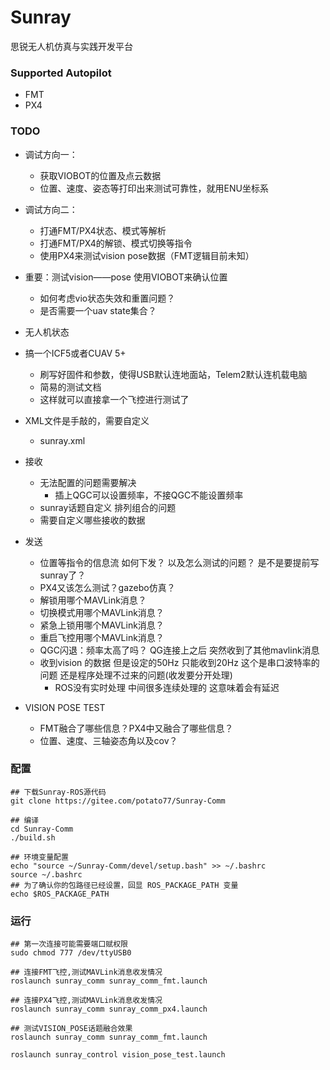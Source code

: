 # Sunray

思锐无人机仿真与实践开发平台

### Supported Autopilot

- FMT
- PX4

### TODO

- 调试方向一：
    - 获取VIOBOT的位置及点云数据
    - 位置、速度、姿态等打印出来测试可靠性，就用ENU坐标系

- 调试方向二：
    - 打通FMT/PX4状态、模式等解析
    - 打通FMT/PX4的解锁、模式切换等指令
    - 使用PX4来测试vision pose数据（FMT逻辑目前未知）

- 重要：测试vision——pose 使用VIOBOT来确认位置
   - 如何考虑vio状态失效和重置问题？
   - 是否需要一个uav state集合？
- 无人机状态


 - 搞一个ICF5或者CUAV 5+
    - 刷写好固件和参数，使得USB默认连地面站，Telem2默认连机载电脑
    - 简易的测试文档
    - 这样就可以直接拿一个飞控进行测试了

- XML文件是手敲的，需要自定义
    - sunray.xml

- 接收
    - 无法配置的问题需要解决
        - 插上QGC可以设置频率，不接QGC不能设置频率
    - sunray话题自定义 排列组合的问题
    - 需要自定义哪些接收的数据

- 发送
    - 位置等指令的信息流 如何下发？ 以及怎么测试的问题？ 是不是要提前写sunray了？
    - PX4又该怎么测试？gazebo仿真？
    - 解锁用哪个MAVLink消息？
    - 切换模式用哪个MAVLink消息？
    - 紧急上锁用哪个MAVLink消息？
    - 重启飞控用哪个MAVLink消息？
    - QGC闪退：频率太高了吗？ QG连接上之后 突然收到了其他mavlink消息
    - 收到vision 的数据 但是设定的50Hz 只能收到20Hz 这个是串口波特率的问题 还是程序处理不过来的问题(收发要分开处理)
        - ROS没有实时处理 中间很多连续处理的 这意味着会有延迟

- VISION POSE TEST
    - FMT融合了哪些信息？PX4中又融合了哪些信息？
    - 位置、速度、三轴姿态角以及cov？

### 配置

```shell
## 下载Sunray-ROS源代码
git clone https://gitee.com/potato77/Sunray-Comm

## 编译
cd Sunray-Comm
./build.sh
```

```shell
## 环境变量配置
echo "source ~/Sunray-Comm/devel/setup.bash" >> ~/.bashrc
source ~/.bashrc
## 为了确认你的包路径已经设置，回显 ROS_PACKAGE_PATH 变量
echo $ROS_PACKAGE_PATH
```

### 运行

```shell
## 第一次连接可能需要端口赋权限
sudo chmod 777 /dev/ttyUSB0
```


```shell
## 连接FMT飞控,测试MAVLink消息收发情况
roslaunch sunray_comm sunray_comm_fmt.launch
```

```shell
## 连接PX4飞控,测试MAVLink消息收发情况
roslaunch sunray_comm sunray_comm_px4.launch
```

```shell
## 测试VISION_POSE话题融合效果
roslaunch sunray_comm sunray_comm_fmt.launch

roslaunch sunray_control vision_pose_test.launch
```